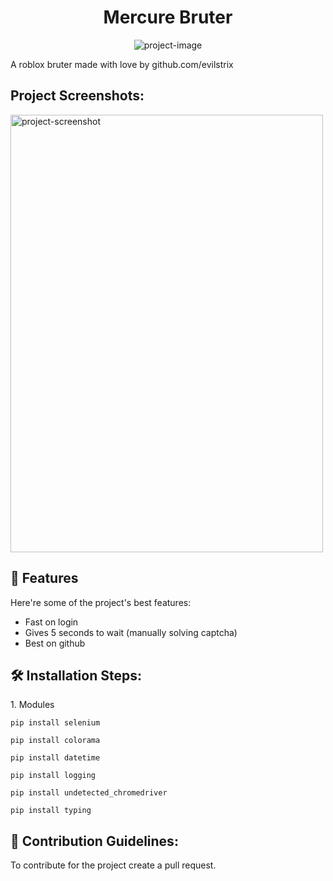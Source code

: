 <h1 align="center" id="title">Mercure Bruter</h1>

<p align="center"><img src="https://github.com/imvast/imvast/blob/main/footer.png?raw=true" alt="project-image"></p>

<p id="description">A roblox bruter made with love by github.com/evilstrix</p>

<h2>Project Screenshots:</h2>

<img src="https://media.discordapp.net/attachments/1314954777116938250/1315345366828322917/image.png?ex=675d0115&amp;is=675baf95&amp;hm=1b9c09831cb9d7ea0717e6ba80adafec41d2deaefdfcf6f355244cf00acba5fa&amp;=&amp;format=webp&amp;quality=lossless&amp;width=990&amp;height=619" alt="project-screenshot" width="500" height="700/">

  
  
<h2>🧐 Features</h2>

Here're some of the project's best features:

*   Fast on login
*   Gives 5 seconds to wait (manually solving captcha)
*   Best on github

<h2>🛠️ Installation Steps:</h2>

<p>1. Modules</p>

```
pip install selenium
```

```
pip install colorama
```

```
pip install datetime
```

```
pip install logging
```

```
pip install undetected_chromedriver
```

```
pip install typing
```

<h2>🍰 Contribution Guidelines:</h2>

To contribute for the project create a pull request.
